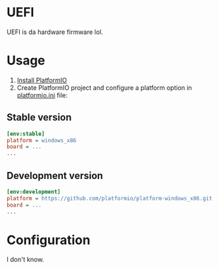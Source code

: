 # UEFI
UEFI is da hardware firmware lol.

# Usage

1. [Install PlatformIO](http://platformio.org)
2. Create PlatformIO project and configure a platform option in [platformio.ini](http://docs.platformio.org/page/projectconf.html) file:

## Stable version

```ini
[env:stable]
platform = windows_x86
board = ...
...
```

## Development version

```ini
[env:development]
platform = https://github.com/platformio/platform-windows_x86.git
board = ...
...
```

# Configuration

I don't know. 
